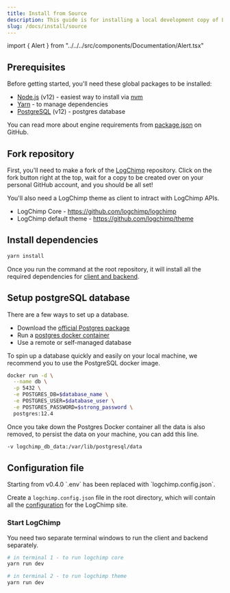 ```yaml
---
title: Install from Source
description: This guide is for installing a local development copy of LogChimp from source code, primarily for development purposes.
slug: /docs/install/source
---
```


import { Alert } from "../../../src/components/Documentation/Alert.tsx"

## Prerequisites

Before getting started, you'll need these global packages to be installed:

- [Node.js](https://nodejs.org/) (v12) - easiest way to install via [nvm](https://github.com/creationix/nvm#install-script)
- [Yarn](https://yarnpkg.com/en/docs/install#alternatives-tab) - to manage dependencies
- [PostgreSQL](#setup-postgresql-database) (v12) - postgres database

You can read more about engine requirements from [package.json](https://github.com/logchimp/logchimp/blob/master/package.json) on GitHub.

## Fork repository

First, you'll need to make a fork of the [LogChimp](https://github.com/logchimp/logchimp) repository. Click on the fork button right at the top, wait for a copy to be created over on your personal GitHub account, and you should be all set!

<Alert type="tip">
  You'll also need a LogChimp theme as client to intract with LogChimp APIs.
</Alert>

- LogChimp Core - https://github.com/logchimp/logchimp
- LogChimp default theme - https://github.com/logchimp/theme

## Install dependencies

```bash
yarn install
```

Once you run the command at the root repository, it will install all the required dependencies for [client and backend](/docs/architecture).

## Setup postgreSQL database

There are a few ways to set up a database.

- Download the [official Postgres package](https://www.postgresql.org/download/)
- Run a [postgres docker container](https://hub.docker.com/_/postgres)
- Use a remote or self-managed database

To spin up a database quickly and easily on your local machine, we recommend you to use the PostgreSQL docker image.

```bash
docker run -d \
  --name db \
  -p 5432 \
  -e POSTGRES_DB=$database_name \
  -e POSTGRES_USER=$database_user \
  -e POSTGRES_PASSWORD=$strong_password \
  postgres:12.4
```

Once you take down the Postgres Docker container all the data is also removed, to persist the data on your machine, you can add this line.

```bash
-v logchimp_db_data:/var/lib/postgresql/data
```

## Configuration file

<Alert type="warning">
  Starting from v0.4.0 `.env` has been replaced with `logchimp.config.json`.
</Alert>

Create a `logchimp.config.json` file in the root directory, which will contain all the [configuration](/docs/config) for the LogChimp site.

### Start LogChimp

You need two separate terminal windows to run the client and backend separately.

```bash
# in terminal 1 - to run logchimp core
yarn run dev

# in terminal 2 - to run logchimp theme
yarn run dev
```

